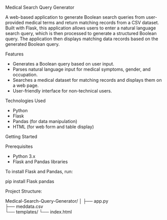 Medical Search Query Generator

A web-based application to generate Boolean search queries from user-provided medical terms and return matching records from a CSV dataset. Built with Flask, this application allows users to enter a natural language search query, which is then processed to generate a structured Boolean query. The application then displays matching data records based on the generated Boolean query.

Features

- Generates a Boolean query based on user input.
- Parses natural language input for medical symptoms, gender, and occupation.
- Searches a medical dataset for matching records and displays them on a web page.
- User-friendly interface for non-technical users.

Technologies Used

- Python
- Flask
- Pandas (for data manipulation)
- HTML (for web form and table display)

Getting Started

Prerequisites

- Python 3.x
- Flask and Pandas libraries

To install Flask and Pandas, run:

pip install Flask pandas

Project Structure:

Medical-Search-Query-Generator/
│
├── app.py                 
├── meddata.csv           
└── templates/
    └── index.html   
